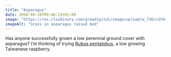 ```yaml
---
title: "Asparagus"
date: 2018-09-20T09:46:13+01:00
image: "https://res.cloudinary.com/growdigital/image/upload/w_736/v1544352885/asparagus-43877747405.jpg"
imageAlt: "Grass in asparagus raised bed"
---
```


Has anyone successfully grown a low perennial ground cover with asparagus? I’m thinking of trying [Rubus pentalobus](https://en.wikipedia.org/wiki/Rubus_hayata-koidzumii), a low growing Taiwanese raspberry.
